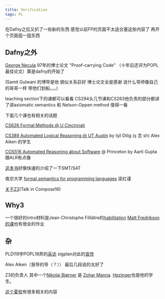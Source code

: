 ```yaml
---
title: Verification
tags: PL
---
```


在Dafny之后又扒了一些新的东西  感觉以前FP的页面不太适合塞这些内容了  再开个页面囤一囤东西

<!--more-->

## Dafny之外

[George Necula](https://people.eecs.berkeley.edu/~necula/) 97年的博士论文 "Proof-carrying Code" （十年后还评为POPL最佳论文）算是dafny的开始了

(Samit Gulwani 的博导是他 貌似关系巨好 博士论文全是感谢 说什么导师像自己的哥哥一样 带他们划船。。。)

teaching section下的课都可以看看 CS294头几节课和CS263他负责的部分都讲了讲axiomatic semantics 和 Nelson-Oppen method  值得一看

下面几个课也有相关的话题

[CS626 Formal Methods @ U Cincinnati](http://gauss.ececs.uc.edu/Courses/c626/lectures.html)

[CS389 Automated Logical Reasoning @ UT Austin](https://www.cs.utexas.edu/~isil/cs389L/) by Işil Dilig (ş 念 sh) Alex Aiken 的学生

[COS516 Automated Reasoning about Software](https://www.cs.princeton.edu/courses/archive/fall17/cos516/index.html) @ Princeton by Aarti Gupta 跟ALR有点像

[这本书](https://sat-smt.codes/)好像快速的介绍了一下SMT/SAT

南京大学 [formal semantics for programming languages](https://cs.nju.edu.cn/hongjin/teaching/semantics/index.htm) 梁红谨

[关于Z3](https://jelv.is/talks/compose-2016/)(Talk in Compose16)

## Why3

一个很好的intro材料是Jean-Christophe Filliâtre的[habilitation](https://www.lri.fr/~filliatr/hdr/index.fr.html)  [Matt Fredrikson的课](https://www.cs.cmu.edu/~15414/s22/index.html)也有很全的作业

## 杂

PLDI19学POPL18弄的[采访](http://abstract.ece.cmu.edu/peopleOfPLDI/index.html) sigplan对此的[宣传](https://blog.sigplan.org/2020/04/23/more-people-of-programming-languages/)

Alex Aiken（我导的导（？）） 最后几段说的太好了


Z3的负责人 其中一个[Nikolaj Bjørner](http://theory.stanford.edu/~nikolaj/) 是 [Zohar Manna](https://en.wikipedia.org/wiki/Zohar_Manna). [Hezinger](https://en.wikipedia.org/wiki/Thomas_Henzinger)也是他的学生。

[这个夏校](https://www.cs.uoregon.edu/research/summerschool/archives.html)有很多相关的内容


